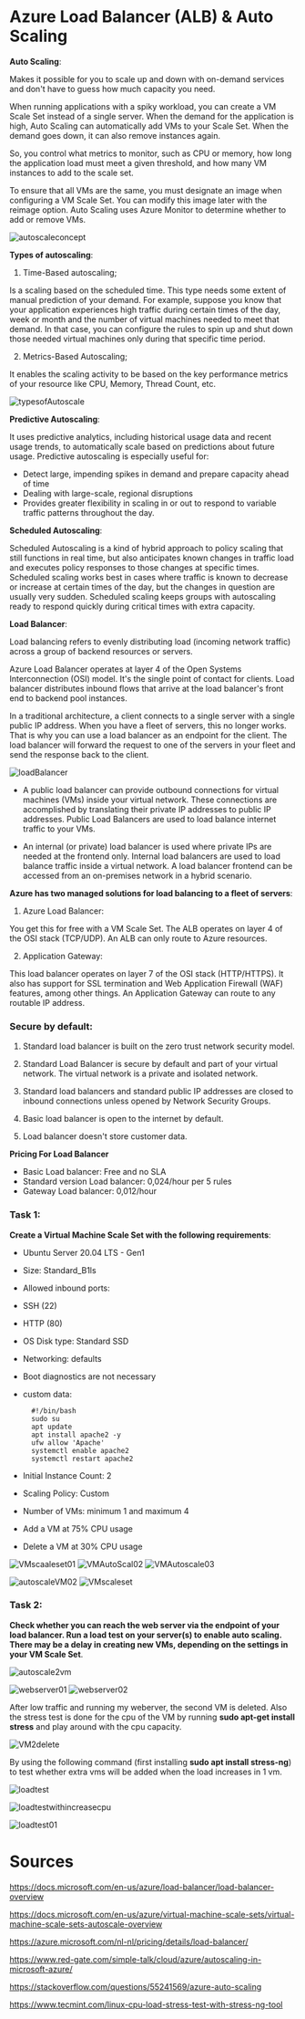 # Azure Load Balancer (ALB) & Auto Scaling

**Auto Scaling**:

Makes it  possible for you to scale up and down with on-demand services and don't have to guess how much capacity you need.

When running applications with a spiky workload, you can create a VM Scale Set instead of a single server. When the demand for the application is high, Auto Scaling can automatically add VMs to your Scale Set. When the demand goes down, it can also remove instances again.

So, you control what metrics to monitor, such as CPU or memory, how long the application load must meet a given threshold, and how many VM instances to add to the scale set.

To ensure that all VMs are the same, you must designate an image when configuring a VM Scale Set. You can modify this image later with the reimage option. Auto Scaling uses Azure Monitor to determine whether to add or remove VMs.

![autoscaleconcept](../../00_includes/AZ11-autoscaleconcept.png)

**Types of autoscaling**:

1. Time-Based autoscaling;

Is a scaling based on the scheduled time. This type needs some extent of manual prediction of your demand. For example, suppose you know that your application experiences high traffic during certain times of the day, week or month and the number of virtual machines needed to meet that demand. In that case, you can configure the rules to spin up and shut down those needed virtual machines only during that specific time period.

2. Metrics-Based Autoscaling; 

It enables the scaling activity to be based on the key performance metrics of your resource like CPU, Memory, Thread Count, etc.

![typesofAutoscale](../../00_includes/AZ11-autoscale_overview.png)

**Predictive Autoscaling**:

It uses predictive analytics, including historical usage data and recent usage trends, to automatically scale based on predictions about future usage. Predictive autoscaling is especially useful for:

-   Detect large, impending spikes in demand and prepare capacity ahead of time
-   Dealing with large-scale, regional disruptions
-   Provides greater flexibility in scaling in or out to respond to variable traffic patterns throughout the day.

**Scheduled Autoscaling**:

Scheduled Autoscaling is a kind of hybrid approach to policy scaling that still functions in real time, but also anticipates known changes in traffic load and executes policy responses to those changes at specific times. Scheduled scaling works best in cases where traffic is known to decrease or increase at certain times of the day, but the changes in question are usually very sudden. Scheduled scaling keeps groups with autoscaling ready to respond quickly during critical times with extra capacity.

**Load Balancer**:

Load balancing refers to evenly distributing load (incoming network traffic) across a group of backend resources or servers.

Azure Load Balancer operates at layer 4 of the Open Systems Interconnection (OSI) model. It's the single point of contact for clients. Load balancer distributes inbound flows that arrive at the load balancer's front end to backend pool instances. 

In a traditional architecture, a client connects to a single server with a single public IP address. When you have a fleet of servers, this no longer works. That is why you can use a load balancer as an endpoint for the client. The load balancer will forward the request to one of the servers in your fleet and send the response back to the client.

![loadBalancer](../../00_includes/AZ11-Loadbalancer.png)

- A public load balancer can provide outbound connections for virtual machines (VMs) inside your virtual network. These connections are accomplished by translating their private IP addresses to public IP addresses. Public Load Balancers are used to load balance internet traffic to your VMs.

- An internal (or private) load balancer is used where private IPs are needed at the frontend only. Internal load balancers are used to load balance traffic inside a virtual network. A load balancer frontend can be accessed from an on-premises network in a hybrid scenario.

**Azure has two managed solutions for load balancing to a fleet of servers**:

1. Azure Load Balancer: 

You get this for free with a VM Scale Set. The ALB operates on layer 4 of the OSI stack (TCP/UDP). An ALB can only route to Azure resources.

2. Application Gateway: 

This load balancer operates on layer 7 of the OSI stack (HTTP/HTTPS). It also has support for SSL termination and Web Application Firewall (WAF) features, among other things. An Application Gateway can route to any routable IP address.

### Secure by default:

1. Standard load balancer is built on the zero trust network security model.

2. Standard Load Balancer is secure by default and part of your virtual network. The virtual network is a private and isolated network.

3. Standard load balancers and standard public IP addresses are closed to inbound connections unless opened by Network Security Groups.

4. Basic load balancer is open to the internet by default.

5. Load balancer doesn't store customer data.

**Pricing For Load Balancer**

- Basic Load balancer: Free and no SLA
- Standard version Load balancer: 0,024/hour per 5 rules
- Gateway Load balancer: 0,012/hour
### Task 1:

**Create a Virtual Machine Scale Set with the following requirements**:

- Ubuntu Server 20.04 LTS - Gen1
- Size: Standard_B1ls
- Allowed inbound ports:
- SSH (22)
- HTTP (80)
- OS Disk type: Standard SSD
- Networking: defaults
- Boot diagnostics are not necessary
- custom data:

        #!/bin/bash
        sudo su
        apt update
        apt install apache2 -y
        ufw allow 'Apache'
        systemctl enable apache2
        systemctl restart apache2

- Initial Instance Count: 2
- Scaling Policy: Custom

- Number of VMs: minimum 1 and maximum 4
- Add a VM at 75% CPU usage
- Delete a VM at 30% CPU usage


![VMscaaleset01](../../00_includes/AZ11-ASvM01.png)
![VMAutoScal02](../../00_includes/AZ11-ASVM02.png)
![VMAutoscale03](../../00_includes/AZ11-ASVM03.png)

![autoscaleVM02](../../00_includes/AZ11-createVMscaleset02.png)
![VMscaleset](../../00_includes/AZ11-Autoscale01.png)




### Task 2:
**Check whether you can reach the web server via the endpoint of your load balancer.
Run a load test on your server(s) to enable auto scaling. There may be a delay in creating new VMs, depending on the settings in your VM Scale Set**.

![autoscale2vm](../../00_includes/AZ11-autoscalevm02.png)

![webserver01](../../00_includes/AZ11-webserver01.png)
![webserver02](../../00_includes/AZ11-webserver02.png)

After low traffic and running my weberver, the second VM is deleted. Also the stress test is done for the cpu of the VM by running **sudo apt-get install stress** and play around with the cpu capacity.

![VM2delete](../../00_includes/AZ11-autoscalereducevm2.png)

By using the following command (first installing **sudo apt install stress-ng**) to test whether extra vms will be added when the load increases in 1 vm.

![loadtest](../../00_includes/AZ11-loadtestvm1.png)

![loadtestwithincreasecpu](../../00_includes/AZ11-loadtest02.png)

![loadtest01](../../00_includes/AZ11-loadtestvmscaled.png)

# Sources

https://docs.microsoft.com/en-us/azure/load-balancer/load-balancer-overview

https://docs.microsoft.com/en-us/azure/virtual-machine-scale-sets/virtual-machine-scale-sets-autoscale-overview

https://azure.microsoft.com/nl-nl/pricing/details/load-balancer/

https://www.red-gate.com/simple-talk/cloud/azure/autoscaling-in-microsoft-azure/

https://stackoverflow.com/questions/55241569/azure-auto-scaling

https://www.tecmint.com/linux-cpu-load-stress-test-with-stress-ng-tool